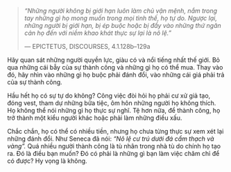 > _“Những người không bị giới hạn luôn làm chủ vận mệnh, nắm trong tay những gì họ mong muốn trong mọi tình thế, họ tự do. Ngược lại, những người bị giới hạn, bị ép buộc hoặc bị đẩy vào những thứ ngăn cản họ đến với niềm khao khát thực sự lại là nô lệ.”_
> 
> — EPICTETUS, DISCOURSES, 4.1.128b–129a

Hãy quan sát những người quyền lực, giàu có và nổi tiếng nhất thế giới. Bỏ qua những cái bẫy của sự thành công và những gì họ có thể mua. Thay vào đó, hãy nhìn vào những gì họ buộc phải đánh đổi, vào những cái giá phải trả của sự thành công.

Hầu hết họ có sự tự do không? Công việc đòi hỏi họ phải cư xử giả tạo, đóng vest, tham dự những bữa tiệc, ôm hôn những người họ không thích. Họ không thể nói những gì họ thực sự nghĩ. Tệ hơn nữa, để thành công, họ trở thành một kiểu người khác hoặc phải làm những điều xấu.

Chắc chắn, họ có thể có nhiều tiền, nhưng họ chưa từng thực sự xem xét lại những đánh đổi. Như Seneca đã nói: _“Nô lệ cư trú dưới đá cẩm thạch và vàng”._ Quá nhiều người thành công là tù nhân trong nhà tù do chính họ tạo ra. Đó là điều bạn muốn? Đó có phải là những gì bạn làm việc chăm chỉ để có được? Hy vọng là không.
